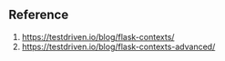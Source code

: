 ## Reference

1. https://testdriven.io/blog/flask-contexts/
2. https://testdriven.io/blog/flask-contexts-advanced/

